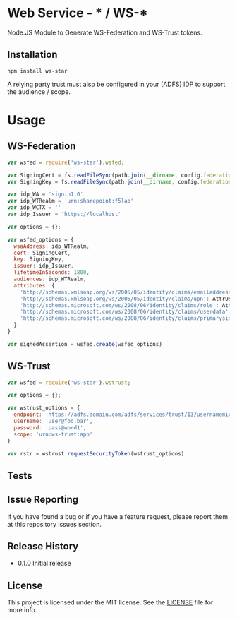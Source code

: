# Web Service - * / WS-*

Node.JS Module to Generate WS-Federation and WS-Trust tokens.

## Installation
```
npm install ws-star
```

A relying party trust must also be configured in your (ADFS) IDP to support the audience / scope.

# Usage

## WS-Federation
```js
var wsfed = require('ws-star').wsfed;

var SigningCert = fs.readFileSync(path.join(__dirname, config.federation.certs.tokensigningcert));
var SigningKey = fs.readFileSync(path.join(__dirname, config.federation.certs.tokensigningkey));

var idp_WA = 'signin1.0'
var idp_WTRealm = 'urn:sharepoint:f5lab'
var idp_WCTX = ''
var idp_Issuer = 'https://localhost'

var options = {};

var wsfed_options = {
  wsaAddress: idp_WTRealm,
  cert: SigningCert,
  key: SigningKey,
  issuer: idp_Issuer,
  lifetimeInSeconds: 1800,
  audiences: idp_WTRealm,
  attributes: {
    'http://schemas.xmlsoap.org/ws/2005/05/identity/claims/emailaddress': AttrUserName,
    'http://schemas.xmlsoap.org/ws/2005/05/identity/claims/upn': AttrUserPrincipal,
    'http://schemas.microsoft.com/ws/2008/06/identity/claims/role': AttrUserRole,
    'http://schemas.microsoft.com/ws/2008/06/identity/claims/userdata': AttrDisplayname,
    'http://schemas.microsoft.com/ws/2008/06/identity/claims/primarysid': AttrUserSID
  }
}

var signedAssertion = wsfed.create(wsfed_options)
```

## WS-Trust
```js
var wsfed = require('ws-star').wstrust;

var options = {};

var wstrust_options = {
  endpoint: 'https://adfs.domain.com/adfs/services/trust/13/usernamemixed',
  username: 'user@foo.bar',
  password: 'pass@word1',
  scope: 'urn:ws-trust:app'
}

var rstr = wstrust.requestSecurityToken(wstrust_options)
```

## Tests

## Issue Reporting

If you have found a bug or if you have a feature request, please report them at this repository issues section.

## Release History

* 0.1.0 Initial release

## License

This project is licensed under the MIT license. See the [LICENSE](LICENSE) file for more info.

